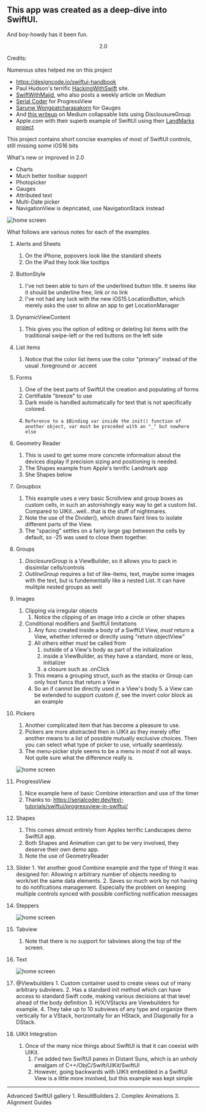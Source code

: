 <?xml version="1.0" encoding="UTF-8"?> <!DOCTYPE plist PUBLIC "-//Apple//DTD PLIST 1.0//EN" "http://www.apple.com/DTDs/PropertyList-1.0.dtd"> <plist version="1.0"> <array/> </plist>


## This app was created as a deep-dive into SwiftUI.

 

And boy-howdy has it been fun.

  

<p  align="center">
2.0
</p>

  
Credits: 

Numerous sites helped me on this project
 - https://designcode.io/swiftui-handbook
 - Paul Hudson's terrific [HackingWithSwift](https://www.hackingwithswift.com) site.
 - [SwiftWithMajid](https://swiftwithmajid.com), who also posts a weekly article on Medium
 - [Serial Coder](https://serialcoder.dev/text-tutorials/swiftui/progressview-in-swiftui/) for ProgressView
 - [Sarunw Wongpatcharapakorn](https://sarunw.com/posts/swiftui-gauge/) for Gauges
 - And [this writeup](https://alfianlosari.medium.com/building-expandable-list-with-outlinegroup-disclosuregroup-in-swiftui-2-0-aa9dda14bbab) on Medium collapsable lists using DisclousureGroup
 - Apple.com with their superb example of SwiftUI using their [LandMarks project](https://developer.apple.com/tutorials/swiftui)

This project contains short concise examples of most of SwiftUI controls, still missing some iOS16 bits

What's new or improved in 2.0

- Charts
- Much better toolbar support
- Photopicker 
- Gauges
- Attributed text
- Multi-Date picker
- NavigationView is depricated, use NavigationStack instead

![home screen](SwiftGalleryMainScreen.1.jpg) 

What follows are various notes for each of the examples.

 1. Alerts and Sheets
     1. On the iPhone, popovers look like the standard sheets
     2. On the iPad they look like tooltips
 2. ButtonStyle
     1. I've not been able to turn of the underlined button title. It seems like it should be underline free,  link or no link
     2. I've not had any luck with the new iOS15 LocationButton, which merely asks the user to allow  an app to get LocationManager
 3. DynamicViewContent
     1. This gives you the option of editing or deleting list items with the traditional swipe-left or the red buttons on the left side
 4. List items
     1. Notice that the color list items use the color "primary" instead of the usual .foreground or .accent
 5. Forms
     1.    One of the best parts of SwiftUI the creation and populating of forms
     2.    Certifiable "breeze" to use
     3.    Dark mode is handled automatically for text that is not specifically colored.
     4.     Reference to a $Binding var inside the init() function of another object, var must be proceded with an "_" but nowhere else
 6. Geometry Reader
     1.    This is used to get some more concrete information about the devices display if precision sizing and positioning is needed.
     2.    The Shapes example from Apple's terrific Landmark app
     3.    She Shapes below
 7. Groupbox
     1. This example uses a very basic Scrollview and group boxes as custom cells, in such an astonishingly easy way to get a custom list. Compared to UIKit...well...that is the stuff of nightmares.
     2. Note the use of the Divider(), which draws faint lines to isolate different parts of the View.
     3. The "spacing" settles on a fairly large gap between the cells by default, so -25 was used to close them together.
 8. Groups
    1. *DisclosureGroup* is a ViewBuilder, so it allows you to pack in dissimilar cells/controls
    2. *OutlineGroup* requires a list of like-items, text, maybe some images with the text, but is fundementally like a nested List. It can have mulitple nested groups as well 
3. Images
    1. Clipping via irregular objects
        1. Notice the clipping of an image into a circle or other shapes
    2. Conditional modifiers and SwiftUI limitations 
        1. Any func created inside a body of a SwiftUI View, *must* return a View, whether inferred or directly using "return objectView"
        2. All others either *must* be called from
            1.  outside of a View's body as part of the initialization 
            2. inside a ViewBuilder, as they have a standard, more or less, initializer
            3. a closure such as .onClick
        3. This means a grouping struct, such as the stacks or Group can only host funcs that return a View 
        4. So an if cannot be directly used in a View's body 
            5. a View can be extended to support custom *if*, see the  invert color block as an example
4. Pickers
    1. Another complicated item that has become a pleasure to use.
    2. Pickers are more abstracted then in UIKit as they merely offer another means to a list of possible mutually exclusive choices. Then you can select what type of picker to use, virtually seamlessly.
    3. The menu-picker style seems to be a menu in most if not all ways. Not quite sure what the difference really is.
    
    ![home screen](SwiftGalleryWheelPicker.jpg) 
   
5. ProgressView
    1. Nice example here of basic Combine interaction and use of the timer   
    2. Thanks to: https://serialcoder.dev/text-tutorials/swiftui/progressview-in-swiftui/
6. Shapes
    1. This comes almost entirely from Apples terrific Landscapes demo SwiftUI app.
    2. Both Shapes and Animation can get to be very involved, they deserve their own demo app.
    3. Note the use of GeometryReader
7.    Slider
    1. Yet another good Combine example and the type of thing it was designed for: Allowing n arbitrary number of objects needing to work/set the same data elements.
    2. Saves so much work by not having to do notifications management. Especially the problem on keeping multiple controls synced with possible conflicting notification messages
8.  Steppers

    ![home screen](SwiftGallerySteppers.jpg) 
    
9.  Tabview
    1. Note that there is no support for tabviews along the top of the screen. 
10. Text

    ![home screen](SwiftGallery.Text.jpg) 
    
10.    @Viewbuilders
    1. Custom container used to create views out of many arbitrary subviews.
    2. Has a standard init method which can have access to standard Swift code, making various decisions at that level ahead of the body definition
    3. H/X/VStacks are Viewbuilders for example.
    4. They take up to 10 subviews of any type and organize them vertically for a VStack, horizontally for an HStack, and Diagonally for a DStack.
11. UIKit Integration
    1. Once of the many nice things about SwiftUI is that it can coexist with UIKit.
        1. I've added two SwiftUI panes in Distant Suns, which is an unholy amalgam of C++/ObjC/Swift/UIKit/SwiftUI
        2. However, going backwards with UIKit embedded in a SwiftUI View is a little more involved, but this example was kept simple
---
Advanced SwiftUI gallery
    1.    ResultBuilders
    2.    Complex Animations
    3.    Alignment Guides



